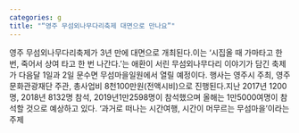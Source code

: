 ```yaml
---
categories: g
title: "“영주 무섬외나무다리축제 대면으로 만나요”"
---
```

영주 무섬외나무다리축제가 3년 만에 대면으로 개최된다.이는 ‘시집올 때 가마타고 한 번, 죽어서 상여 타고 한 번 나간다.’는 애환이 서린 무섬외나무다리 이야기가 담긴 축제가 다음달 1일과 2일 문수면 무섬마을일원에서 열릴 예정이다. 행사는 영주시 주최, 영주문화관광재단 주관, 총사업비 8천100만원(전액시비)으로 진행된다.지난 2017년 1200명, 2018년 8132명 참석, 2019년1만2598명이 참석했으며 올해는 1만5000여명이 참석할 것으로 예상하고 있다. ‘과거로 떠나는 시간여행, 시간이 머무르는 무섬마을’이라는 주제